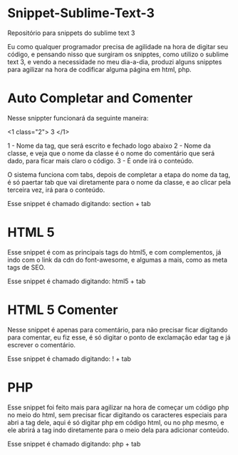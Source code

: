 # Snippet-Sublime-Text-3
Repositório para snippets do sublime text 3


Eu como qualquer programador precisa de agilidade na hora de digitar seu código, e pensando nisso que surgiram os snipptes,
como utilizo o sublime text 3, e vendo a necessidade no meu dia-a-dia, produzi alguns snipptes para agilizar na hora de codificar alguma página em html, php.


# Auto Completar and Comenter

Nesse snippter funcionará da seguinte maneira:

<1 class="2">
    3
</1><!--2-->

1 - Nome da tag, que será escrito e fechado logo abaixo
2 - Nome da classe, e veja que o nome da classe é o nome do comentário que será dado, para ficar mais claro o código.
3 - É onde irá o conteúdo.

O sistema funciona com tabs, depois de completar a etapa do nome da tag, é só paertar tab que vai diretamente para o nome da classe, e ao clicar pela terceira vez, irá para o conteúdo.

Esse snippet é chamado digitando: section + tab  



# HTML 5

Esse snippet é com as principais tags do html5, e com complementos, já indo com o link da cdn do font-awesome, e algumas a mais, como as meta tags de SEO.

Esse snippet é chamado digitando: html5 + tab

# HTML 5 Comenter

Nesse snippet é apenas para comentário, para não precisar ficar digitando para comentar, eu fiz esse, é só digitar o ponto de exclamação edar tag e já escrever o comentário.

Esse snippet é chamado digitando: ! + tab


# PHP

Esse snippet foi feito mais para agilizar na hora de começar um código php no meio do html, sem precisar ficar digitando os caracteres especiais para abri a tag dele, aqui é só digitar php em código html, ou no php mesmo, e ele abrirá a tag indo diretamente para o meio dela para adicionar conteúdo.

Esse snippet é chamado digitando: php + tab

